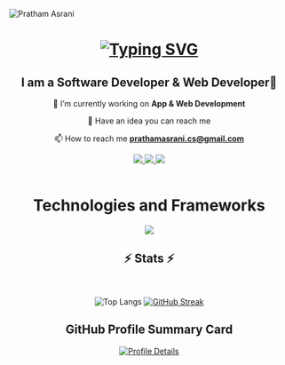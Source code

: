 <p align="left">
  <img
    src="https://komarev.com/ghpvc/?username=pratham-asrani"
    alt="Pratham Asrani"
  />
</p>
<h1 align="center">

<a href="https://git.io/typing-svg"><img src="https://readme-typing-svg.demolab.com?font=Poppins&weight=600&size=35&duration=4000&pause=300&color=1A9FF7&center=true&vCenter=true&random=false&width=435&lines=Hi+There!%F0%9F%91%8B%F0%9F%8F%BB;I+am+Pratham+Asrani!%F0%9F%92%BB" alt="Typing SVG" /></a>

</h1>
<h2 align="center">I am a Software Developer & Web Developer🦖</h2>


<div align="center">
  
🔭 I’m currently working on **App & Web Development**

🌱 Have an idea you can reach me

📫 How to reach me **prathamasrani.cs@gmail.com**

</div>

<div align="center">
  <a href="mailto:prathamasrani.cs@gmail.com">
    <img src= "https://img.shields.io/badge/Gmail-D14836?style=for-the-badge&logo=gmail&logoColor=white"> 
</a>
   <a href="https://twitter.com/pratham_asrani">
    <img src= "https://img.shields.io/badge/X-000000?style=for-the-badge&logo=x&logoColor=white"> 
</a>
  <a href="https://linkedin.com/in/pratham-asrani-9897b0225/">
    <img src= "https://img.shields.io/badge/LinkedIn-0077B5?style=for-the-badge&logo=linkedin&logoColor=white"> 
</a>
</div>

<br>
  <h1 align="center">Technologies and Frameworks</h1>

<p align="center">
      <a href="https://skillicons.dev">
    <img src="https://skillicons.dev/icons?i=cpp,java,python,js,html,css,git,github,react,vite,svelte,mysql,postgres,mongodb&perline=8" />
  </a>
</p>


<h2 align="center">⚡ Stats ⚡</h2>
<br>
<div align=center>

![Top Langs](https://github-readme-stats.vercel.app/api/top-langs/?username=PrathamAsrani&layout=compact&theme=transparent&hide=php)
<a href="https://git.io/streak-stats"><img src="https://github-readme-streak-stats.herokuapp.com/?user=PrathamAsrani&theme=dark" alt="GitHub Streak" /></a>  

## GitHub Profile Summary Card
<a href="http://github-profile-summary-cards.vercel.app/api/cards/profile-details?username=PrathamAsrani&theme=dracula">
  <img src="http://github-profile-summary-cards.vercel.app/api/cards/profile-details?username=PrathamAsrani&theme=dracula" alt="Profile Details">
</a><br/>

